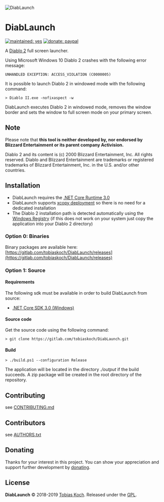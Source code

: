 ![DiabLaunch](https://gitlab.com/tobiaskoch/DiabLaunch/raw/master/img/DiabLaunch.png)

# DiabLaunch

[![maintained: yes](https://tobiaskoch.gitlab.io/badges/maintained-yes.svg)](https://gitlab.com/tobiaskoch/DiabLaunch/commits/master)
[![donate: paypal](https://tobiaskoch.gitlab.io/badges/donate-paypal.svg)](https://www.tk-software.de/donate)

A [Diablo 2](https://www.blizzard.com/de-de/games/d2/) full screen launcher.

Using Microsoft Windows 10 Diablo 2 crashes with the following error message:

    UNHANDLED EXCEPTION: ACCESS_VIOLATION (C0000005)

It is possible to launch Diablo 2 in windowed mode with the following command:

    > Diablo II.exe -nofixaspect -w

DiabLaunch executes Diablo 2 in windowed mode, removes the window border and sets the window to full screen mode on your primary screen.

## Note
Please note that **this tool is neither developed by, nor endorsed by Blizzard Entertainment or its parent company Activision.**

Diablo 2 and its content is (c) 2000 Blizzard Entertainment, Inc. All rights reserved. Diablo and Blizzard Entertainment are trademarks or registered trademarks of Blizzard Entertainment, Inc. in the U.S. and/or other countries.

## Installation

* DiabLaunch requires the [.NET Core Runtime 3.0](https://dotnet.microsoft.com/download/dotnet-core/3.0/runtime)
* DiabLaunch supports [xcopy deployment](https://en.wikipedia.org/wiki/XCOPY_deployment) so there is no need for a dedicated installation
* The Diablo 2 installation path is detected automatically using the [Windows Registry](https://en.wikipedia.org/wiki/Windows_Registry) (if this does not work on your system just copy the application into your Diablo 2 directory)

### Option 0: Binaries
Binary packages are available here: [https://gitlab.com/tobiaskoch/DiabLaunch/releases](https://gitlab.com/tobiaskoch/DiabLaunch/releases)

### Option 1: Source
#### Requirements
The following sdk must be available in order to build DiabLaunch from source:

* [.NET Core SDK 3.0 (Windows)](https://dotnet.microsoft.com/download)

#### Source code
Get the source code using the following command:

    > git clone https://gitlab.com/tobiaskoch/DiabLaunch.git

#### Build
    > ./build.ps1 --configuration Release

The application will be located in the directory *./output* if the build succeeds. A zip package will be created in the root directory of the repository.

## Contributing
see [CONTRIBUTING.md](https://gitlab.com/tobiaskoch/DiabLaunch/blob/master/CONTRIBUTING.md)

## Contributors
see [AUTHORS.txt](https://gitlab.com/tobiaskoch/DiabLaunch/blob/master/AUTHORS.txt)

## Donating
Thanks for your interest in this project. You can show your appreciation and support further development by [donating](https://www.tk-software.de/donate).

## License
**DiabLaunch** © 2018-2019  [Tobias Koch](https://www.tk-software.de). Released under the [GPL](https://gitlab.com/tobiaskoch/DiabLaunch/blob/master/LICENSE.md).